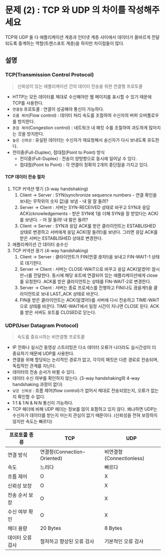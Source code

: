 # 문제 (2) : TCP 와 UDP 의 차이를 작성해주세요
TCP와 UDP 둘 다 애플리케이션 계층과 인터넷 계층 사이에서 데이터가 올바르게 전달되도록 중계하는 역할(트랜스포트 계층)을 하지만 차이점들이 많다.
<br/>

## 설명
### TCP(Transmission Control Protocol)
> 신뢰성이 있는 애플리케이션 간의 데이터 전송을 위한 연결형 프로토콜
- HTTP는 모든 데이터를 제대로 수신해야만 웹 페이지를 표시할 수 있기 때문에 TCP를 사용한다.
- `연결형` 프로토콜 : 연결이 성공해야 통신이 가능하다.
- `흐름 제어`(Flow control) : 데이터 처리 속도를 조절하여 수신자의 버퍼 오버플로우를 방지한다.
- `혼잡 제어`(Congestion control) : 네트워크 내 패킷 수를 조절하여 과도하게 많아지는 것을 방지한다.
- `높은 신뢰성` : 유실된 데이터는 수신자가 재요청해서 송신자가 다시 보내도록 유도한다.
- 전이중(Full-Duplex), 점대점(Point to Point) 방식
    - 전이중(Full-Duplex) : 전송이 양방향으로 동시에 일어날 수 있다.
    - 점대점(Point to Point) : 각 연결이 정확히 2개의 종단점을 가지고 있다.

#### TCP 데이터 전송 절차
1. TCP 커넥션 맺기 (3-way handshaking) 
    1.  Client -> Server : SYN(synchronize sequence numbers - 연결 확인을 보내는 무작위의 숫자 값)을 보냄 - 내 말 잘 들려?
    2.  Server -> Client : 서버는 SYN-RECEIVED 상태로 바꾸고 SYN과 응답 ACK(cknowledgements - 받은 SYN에 1을 더해 SYN을 잘 받았다는 ACK)를 보낸다. - 어 잘 들려! 내 말은 들려?
    3.  Client -> Server : SYN과 응답 ACK를 받은 클라이언트는 ESTABLISHED 상태로 변경하고 서버에게 응답 ACK(잘 들려!)를 보낸다. 그러면 응답 ACK를 받은 서버는 ESTABLISHED 상태로 변경한다.
2. 애플리케이션 간 데이터 송수신
3. TCP 커넥션 끊기 (4-way handshaking)
    1. Client -> Server : 클라이언트가 FIN(연결 끊자!)을 보내고 FIN-WAIT-1 상태로 대기한다.
    2. Server -> Client : 서버는 CLOSE-WAIT으로 바꾸고 응답 ACK(알겠어! 잠시만~)를 전달한다. 동시에 해당 포트에 연결되어 있는 애플리케이션에게 close를 요청한다. ACK를 받은 클라이언트는 상태를 FIN-WAIT-2로 변경한다.
    3. Server -> Client : 서버는 종료 프로세스를 진행하고 FIN(나도 끊을게!)을 클라이언트로 보내 LAST_ACK 상태로 바꾼다.
    4.  FIN을 받은 클라이언트는 ACK(알겠어!)를 서버에 다시 전송하고 TIME-WAIT으로 상태를 바꾼다. TIME-WAIT에서 일정 시간이 지나면 CLOSE 된다. ACK를 받은 서버도 포트를 CLOSED로 닫는다.

### UDP(User Datagram Protocol)
> 속도를 중요시하는 비연결형 프로토콜
- IP 전화나 실시간 동영상 스트리밍은 다소 데이터 오류가 나더라도 실시간성이 더 중요하기 때문에 UDP를 사용한다.
- 연결을 위해 할당되는 논리적인 경로가 없고, 각각의 패킷은 다른 경로로 전송되며, 독립적인 관계를 지닌다.
- 데이터의 전송 순서가 바뀔 수 있다.
- 데이터 수신 여부를 확인하지 않는다. (3-way handshaking와 4-way handshaking 과정이 없다)
- `낮은 신뢰성` : 흐름 제어(flow control)가 없어서 제대로 전송되었는지, 오류가 없는지 확인할 수 없다.
- 1:1 & 1:N & N:N 통신이 가능하다.
- TCP 헤더에 비해 UDP 헤더는 정보를 많이 포함하고 있지 않다. 왜냐하면 UDP는 수신자가 데이터를 받는지 마는지 관심이 없기 때문이다. (신뢰성을 전혀 보장하지 않지만 속도는 빠르다)

| 프로토콜 종류 | TCP | UDP |
| ------ | ------ | ------ |
| 연결 방식 | 연결형(Connection-Oriented) | 비연결형(Connectionless) |
| 속도 | 느리다 | 빠르다 |
| 흐름 제어 | O | X
| 신뢰성 보장 | O | X
| 전송 순서 보장 | O | X
| 수신 여부 확인 | O | X
| 헤더 용량 | 20 Bytes | 8 Bytes
| 데이터 오류 검사 | 철저하고 향상된 오류 검사 | 기본적인 오류 검사
